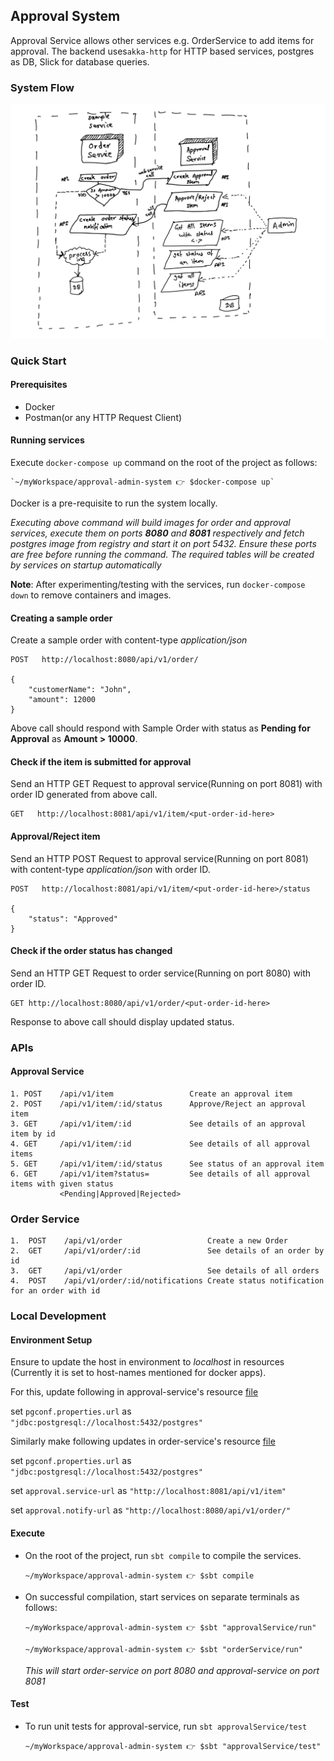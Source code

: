 ## Approval System
Approval Service allows other services e.g. OrderService to add items for approval. The backend uses`akka-http` for HTTP based services, postgres as DB, Slick for database queries. 


### System Flow
![image](./approval-system-arch.png)


### Quick Start

#### Prerequisites
- Docker
- Postman(or any HTTP Request Client) 

#### Running services
Execute `docker-compose up` command on the root of the project as follows:
    
    `~/myWorkspace/approval-admin-system 👉 $docker-compose up`
    
   Docker is a pre-requisite to run the system locally. 

*Executing above command will build images for order and approval services, execute them on ports **8080** and **8081** respectively and fetch postgres image from registry and start it on port 5432. Ensure these ports are free before running the command. The required tables will be created by services on startup automatically*

**Note**:
After experimenting/testing with the services, run `docker-compose down` to remove containers and images. 


#### Creating a sample order

Create a sample order with content-type *application/json*
```
POST   http://localhost:8080/api/v1/order/

{
	"customerName": "John",
	"amount": 12000
}
```
Above call should respond with Sample Order with status as **Pending for Approval** as **Amount > 10000**.

#### Check if the item is submitted for approval

Send an HTTP GET Request to approval service(Running on port 8081) with order ID generated from above call.
```
GET   http://localhost:8081/api/v1/item/<put-order-id-here>
```

#### Approval/Reject item

Send an HTTP POST Request to approval service(Running on port 8081) with content-type *application/json* with order ID.
``` 
POST   http://localhost:8081/api/v1/item/<put-order-id-here>/status

{
    "status": "Approved"
}
```

#### Check if the order status has changed

Send an HTTP GET Request to order service(Running on port 8080) with order ID.
```
GET http://localhost:8080/api/v1/order/<put-order-id-here>
```
Response to above call should display updated status.


### APIs

#### Approval Service 
```
1. POST    /api/v1/item                 Create an approval item
2. POST    /api/v1/item/:id/status      Approve/Reject an approval item
3. GET     /api/v1/item/:id             See details of an approval item by id
4. GET     /api/v1/item/:id             See details of all approval items
5. GET     /api/v1/item/:id/status      See status of an approval item
6. GET     /api/v1/item?status=         See details of all approval items with given status
           <Pending|Approved|Rejected>
```

### Order Service
```
1.  POST    /api/v1/order                   Create a new Order
2.  GET     /api/v1/order/:id               See details of an order by id
3.  GET     /api/v1/order                   See details of all orders
4.  POST    /api/v1/order/:id/notifications Create status notification for an order with id
```


### Local Development

#### Environment Setup

Ensure to update the host in environment to *localhost* in resources (Currently it is set to host-names mentioned for docker apps).

For this, update following in approval-service's resource [file](approval-service/src/main/resources/application.conf) 

set `pgconf.properties.url` as `"jdbc:postgresql://localhost:5432/postgres"` 

Similarly make following updates in order-service's resource [file](order-service/src/main/resources/application.conf) 

set `pgconf.properties.url` as `"jdbc:postgresql://localhost:5432/postgres"` 

set `approval.service-url` as `"http://localhost:8081/api/v1/item"`

set `approval.notify-url` as `"http://localhost:8080/api/v1/order/"`

#### Execute
- On the root of the project, run `sbt compile` to compile the services.

    `~/myWorkspace/approval-admin-system 👉 $sbt compile`

- On successful compilation, start services on separate terminals as follows:  

    `~/myWorkspace/approval-admin-system 👉 $sbt "approvalService/run"`
    
    `~/myWorkspace/approval-admin-system 👉 $sbt "orderService/run"`
    
    *This will start order-service on port 8080 and approval-service on port 8081*

#### Test
- To run unit tests for approval-service, run `sbt approvalService/test`

    `~/myWorkspace/approval-admin-system 👉 $sbt "approvalService/test"`